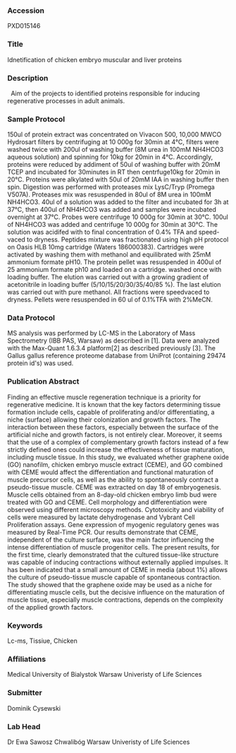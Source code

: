 ### Accession
PXD015146

### Title
Idnetification of chicken embryo muscular and liver proteins

### Description
​ ​​ Aim of the projects to identified proteins responsible for inducing regenerative processes in adult animals.

### Sample Protocol
150ul of protein extract was concentrated on Vivacon 500, 10,000 MWCO Hydrosart filters by centrifuging at 10 000g for 30min at 4°C, filters were washed twice with 200ul of washing buffer (8M urea in 100mM NH4HCO3 aqueous solution) and spinning for 10kg for 20min in 4°C. Accordingly, proteins were reduced by addiment of 50ul of washing buffer with 20mM TCEP and incubated for 30minutes in RT then centrfuge10kg for 20min in 20°C.  Proteins were alkylated with 50ul of 20mM IAA in washing buffer then spin. Digestion was performed with proteases mix LysC/Tryp (Promega V507A). Proteases mix was resuspended in 80ul of 8M urea in 100mM NH4HCO3. 40ul of a solution was added to the filter and incubated for 3h at 37°C, then 400ul of NH4HCO3 was added and samples were incubated overnight at 37°C. Probes were centrifuge 10 000g for 30min at 30°C. 100ul of NH4HCO3 was added and centrifuge 10 000g for 30min at 30°C. The solution was acidifed with to final concentration of 0.4% TFA and speed-vaced to dryness.  Peptides mixture was fractionated using high pH protocol on Oasis HLB 10mg cartridge (Waters 186000383). Cartridges were activated by washing them with methanol and equilibrated with  25mM ammonium formate pH10. The protein pellet was resuspended in 400ul of 25 ammonium formate ph10 and loaded on a cartridge. washed once with loading buffer. The elution was carried out with a growing gradient of acetonitrile in loading buffer (5/10/15/20/30/35/40/85 %). The last elution was carried out with pure methanol. All fractions were speedvaced to dryness. Pellets were resuspended in 60 ul of 0.1%TFA with 2%MeCN.

### Data Protocol
MS analysis was performed by LC-MS in the Laboratory of Mass Spectrometry (IBB PAS, Warsaw) as described in [1]. Data were analyzed with the Max-Quant 1.6.3.4 platform[2] as described previously [3]. The Gallus gallus reference proteome database from UniProt (containing 29474 protein id's) was used.

### Publication Abstract
Finding an effective muscle regeneration technique is a priority for regenerative medicine. It is known that the key factors determining tissue formation include cells, capable of proliferating and/or differentiating, a niche (surface) allowing their colonization and growth factors. The interaction between these factors, especially between the surface of the artificial niche and growth factors, is not entirely clear. Moreover, it seems that the use of a complex of complementary growth factors instead of a few strictly defined ones could increase the effectiveness of tissue maturation, including muscle tissue. In this study, we evaluated whether graphene oxide (GO) nanofilm, chicken embryo muscle extract (CEME), and GO combined with CEME would affect the differentiation and functional maturation of muscle precursor cells, as well as the ability to spontaneously contract a pseudo-tissue muscle. CEME was extracted on day 18 of embryogenesis. Muscle cells obtained from an 8-day-old chicken embryo limb bud were treated with GO and CEME. Cell morphology and differentiation were observed using different microscopy methods. Cytotoxicity and viability of cells were measured by lactate dehydrogenase and Vybrant Cell Proliferation assays. Gene expression of myogenic regulatory genes was measured by Real-Time PCR. Our results demonstrate that CEME, independent of the culture surface, was the main factor influencing the intense differentiation of muscle progenitor cells. The present results, for the first time, clearly demonstrated that the cultured tissue-like structure was capable of inducing contractions without externally applied impulses. It has been indicated that a small amount of CEME in media (about 1%) allows the culture of pseudo-tissue muscle capable of spontaneous contraction. The study showed that the graphene oxide may be used as a niche for differentiating muscle cells, but the decisive influence on the maturation of muscle tissue, especially muscle contractions, depends on the complexity of the applied growth factors.

### Keywords
Lc-ms, Tissiue, Chicken

### Affiliations
Medical University of Bialystok
Warsaw Univeristy of Life Sciences

### Submitter
Dominik Cysewski

### Lab Head
Dr Ewa Sawosz Chwalibóg
Warsaw Univeristy of Life Sciences


